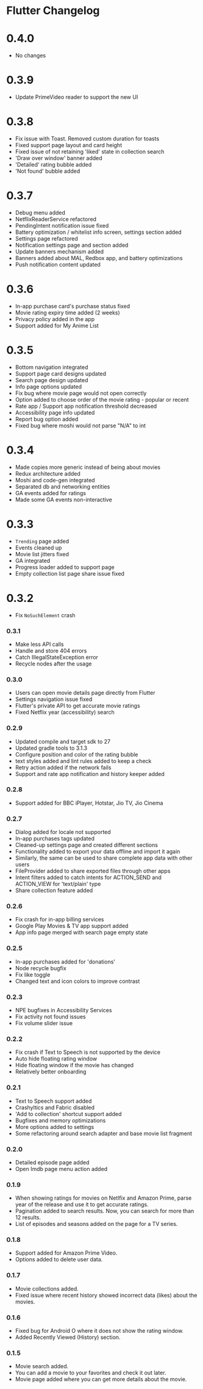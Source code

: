 # Flutter Changelog

# 0.4.0

 - No changes

# 0.3.9

 - Update PrimeVideo reader to support the new UI

# 0.3.8

 - Fix issue with Toast. Removed custom duration for toasts
 - Fixed support page layout and card height
 - Fixed issue of not retaining 'liked' state in collection search
 - 'Draw over window' banner added
 - 'Detailed' rating bubble added
 - 'Not found' bubble added

# 0.3.7

 - Debug menu added
 - NetflixReaderService refactored
 - PendingIntent notification issue fixed
 - Battery optimization / whitelist info screen, settings section added
 - Settings page refactored
 - Notification settings page and section added
 - Update banners mechanism added
 - Banners added about MAL, Redbox app, and battery optimizations
 - Push notification content updated

# 0.3.6

 - In-app purchase card's purchase status fixed
 - Movie rating expiry time added (2 weeks)
 - Privacy policy added in the app
 - Support added for My Anime List

# 0.3.5

 - Bottom navigation integrated
 - Support page card designs updated
 - Search page design updated
 - Info page options updated
 - Fix bug where movie page would not open correctly
 - Option added to choose order of the movie rating - popular or recent
 - Rate app / Support app notification threshold decreased
 - Accessibility page info updated
 - Report bug option added
 - Fixed bug where moshi would not parse "N/A" to int

# 0.3.4

 - Made copies more generic instead of being about movies
 - Redux architecture added
 - Moshi and code-gen integrated
 - Separated db and networking entities
 - GA events added for ratings
 - Made some GA events non-interactive

# 0.3.3

 - `Trending` page added
 - Events cleaned up
 - Movie list jitters fixed
 - GA integrated
 - Progress loader added to support page
 - Empty collection list page share issue fixed

# 0.3.2

 - Fix `NoSuchElement` crash

### 0.3.1

 - Make less API calls
 - Handle and store 404 errors
 - Catch IllegalStateException error
 - Recycle nodes after the usage

### 0.3.0

 - Users can open movie details page directly from Flutter
 - Settings navigation issue fixed
 - Flutter's private API to get accurate movie ratings
 - Fixed Netflix year (accessibility) search

### 0.2.9

 - Updated compile and target sdk to 27
 - Updated gradle tools to 3.1.3
 - Configure position and color of the rating bubble
 - text styles added and lint rules added to keep a check
 - Retry action added if the network fails
 - Support and rate app notification and history keeper added

### 0.2.8

 - Support added for BBC iPlayer, Hotstar, Jio TV, Jio Cinema

### 0.2.7

 - Dialog added for locale not supported
 - In-app purchases tags updated
 - Cleaned-up settings page and created different sections
 - Functionality added to export your data offline and import it again
 - Similarly, the same can be used to share complete app data with other users
 - FileProvider added to share exported files through other apps
 - Intent filters added to catch intents for ACTION_SEND and ACTION_VIEW for 'text/plain' type
 - Share collection feature added

### 0.2.6

 - Fix crash for in-app billing services
 - Google Play Movies & TV app support added
 - App info page merged with search page empty state

### 0.2.5

 - In-app purchases added for 'donations'
 - Node recycle bugfix
 - Fix like toggle
 - Changed text and icon colors to improve contrast

### 0.2.3

 - NPE bugfixes in Accessibility Services
 - Fix activity not found issues
 - Fix volume slider issue

### 0.2.2

 - Fix crash if Text to Speech is not supported by the device
 - Auto hide floating rating window
 - Hide floating window if the movie has changed
 - Relatively better onboarding

### 0.2.1

 - Text to Speech support added
 - Crashyltics and Fabric disabled
 - 'Add to collection' shortcut support added
 - Bugfixes and memory optimizations
 - More options added to settings
 - Some refactoring around search adapter and base movie list fragment

### 0.2.0

 - Detailed episode page added
 - Open Imdb page menu action added

### 0.1.9

 - When showing ratings for movies on Netlfix and Amazon Prime, parse year of the release and
 use it to get accurate ratings.
 - Pagination added to search results. Now, you can search for more than 12 results.
 - List of episodes and seasons added on the page for a TV series.

### 0.1.8

 - Support added for Amazon Prime Video.
 - Options added to delete user data.

### 0.1.7

 - Movie collections added.
 - Fixed issue where recent history showed incorrect data (likes) about the movies.

### 0.1.6

 - Fixed bug for Android O where it does not show the rating window.
 - Added Recently Viewed (History) section.

### 0.1.5

 - Movie search added.
 - You can add a movie to your favorites and check it out later.
 - Movie page added where you can get more details about the movie.